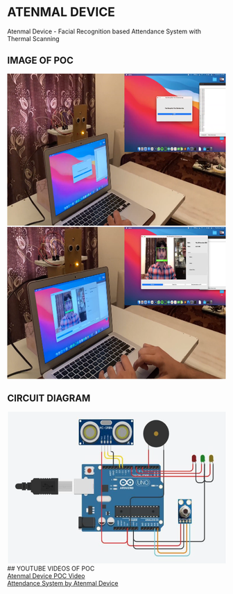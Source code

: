 # ATENMAL DEVICE
Atenmal Device - Facial Recognition based Attendance System with Thermal Scanning 
<br>
## IMAGE OF POC 
<img src="Screenshot (122).png" width="800" height="350">
<br>
<img src="Screenshot (123).png" width="800" height="350">

## CIRCUIT DIAGRAM
<img src="Circuit Image.png" width="800" height="350">
<br>
## YOUTUBE VIDEOS OF POC
<br>
<a href="https://youtu.be/YH4mp1IZdds">Atenmal Device POC Video</a>
<br>
<a href="https://youtu.be/QtNxhvfP32E">Attendance System by Atenmal Device</a>
